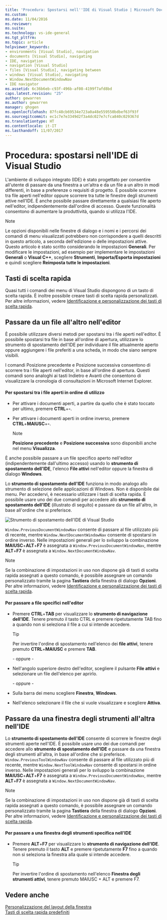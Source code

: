 ```yaml
---
title: 'Procedura: Spostarsi nell''IDE di Visual Studio | Microsoft Docs'
ms.custom: 
ms.date: 11/04/2016
ms.reviewer: 
ms.suite: 
ms.technology: vs-ide-general
ms.tgt_pltfrm: 
ms.topic: article
helpviewer_keywords:
- environments [Visual Studio], navigation
- documents [Visual Studio], navigating
- IDE, navigation
- navigation [Visual Studio]
- files [Visual Studio], navigating between
- windows [Visual Studio], navigating
- Window.NextDocumentWindowNav
- IDE navigator
ms.assetid: 6c36b6eb-c93f-496b-af08-4199f7afd8bd
caps.latest.revision: "25"
author: gewarren
ms.author: gewarren
manager: ghogen
ms.openlocfilehash: 87fc48cb69534e723a0a48e559550bdbef63f93f
ms.sourcegitcommit: ec1c7e7e3349d2f3a4dc027e7cfca840c029367d
ms.translationtype: HT
ms.contentlocale: it-IT
ms.lasthandoff: 11/07/2017
---
```

# <a name="how-to-move-around-in-the-visual-studio-ide"></a>Procedura: spostarsi nell'IDE di Visual Studio
L'ambiente di sviluppo integrato (IDE) è stato progettato per consentire all'utente di passare da una finestra a un'altra e da un file a un altro in modi differenti, in base a preferenze o requisiti di progetto. È possibile scorrere tra file aperti nell'editor oppure scorrere tra tutte le finestre degli strumenti attive nell'IDE. È anche possibile passare direttamente a qualsiasi file aperto nell'editor, indipendentemente dall'ordine di accesso. Queste funzionalità consentono di aumentare la produttività, quando si utilizza l'IDE.  
  
> [!NOTE]
> Le opzioni disponibili nelle finestre di dialogo e i nomi e i percorsi dei comandi di menu visualizzati potrebbero non corrispondere a quelli descritti in questo articolo, a seconda dell'edizione o delle impostazioni attive. Questo articolo è stato scritto considerando le impostazioni **Generali**. Per modificare le impostazioni, ad esempio per implementare le impostazioni **Generali** o **Visual C++**, scegliere **Strumenti**, **Importa/Esporta impostazioni** e quindi scegliere **Reimposta tutte le impostazioni**.

## <a name="keyboard-shortcuts"></a>Tasti di scelta rapida  
Quasi tutti i comandi dei menu di Visual Studio dispongono di un tasto di scelta rapida. È inoltre possibile creare tasti di scelta rapida personalizzati. Per altre informazioni, vedere [Identificazione e personalizzazione dei tasti di scelta rapida](../ide/identifying-and-customizing-keyboard-shortcuts-in-visual-studio.md).  
  
## <a name="navigating-among-files-in-the-editor"></a>Passare da un file all'altro nell'editor  
È possibile utilizzare diversi metodi per spostarsi tra i file aperti nell'editor. È possibile spostarsi tra file in base all'ordine di apertura, utilizzare lo strumento di spostamento dell'IDE per individuare il file attualmente aperto oppure aggiungere i file preferiti a una scheda, in modo che siano sempre visibili.  
  
I comandi Posizione precedente e Posizione successiva consentono di scorrere tra i file aperti nell'editor, in base all'ordine di apertura. Questi comandi sono analoghi ai tasti Indietro e Avanti che consentono di visualizzare la cronologia di consultazioni in Microsoft Internet Explorer.  
  
#### <a name="to-move-through-open-files-in-order-of-use"></a>Per spostarsi tra i file aperti in ordine di utilizzo  
  
-   Per attivare i documenti aperti, a partire da quello che è stato toccato per ultimo, premere **CTRL**+**-**.  
  
-   Per attivare i documenti aperti in ordine inverso, premere **CTRL**+**MAIUSC**+**-**.  
  
    > [!NOTE]
    > **Posizione precedente** e **Posizione successiva** sono disponibili anche nel menu **Visualizza**.  
  
È anche possibile passare a un file specifico aperto nell'editor (indipendentemente dall'ultimo accesso) usando lo **strumento di spostamento dell'IDE**, l'elenco **File attivi** nell'editor oppure la finestra di dialogo **Windows**.  
  
Lo **strumento di spostamento dell'IDE** funziona in modo analogo allo strumento di selezione delle applicazioni di Windows. Non è disponibile dai menu. Per accedervi, è necessario utilizzare i tasti di scelta rapida. È possibile usare uno dei due comandi per accedere allo **strumento di spostamento dell'IDE** (illustrato di seguito) e passare da un file all'altro, in base all'ordine che si preferisce.  
  
![Strumento di spostamento dell'IDE di Visual Studio](../ide/media/vs2015_ide_navigator.png "VS2015_IDE_Navigator")  
  
`Window.PreviousDocumentWindowNav` consente di passare al file utilizzato più di recente, mentre `Window.NextDocumentWindowNav` consente di spostarsi in ordine inverso. Nelle impostazioni generali per lo sviluppo la combinazione **MAIUSC**+**ALT**+**F7** è assegnata a `Window.PreviousDocumentWindowNav`, mentre **ALT**+**F7** è assegnata a `Window.NextDocumentWindowNav`.
  
> [!NOTE]
> Se la combinazione di impostazioni in uso non dispone già di tasti di scelta rapida assegnati a questo comando, è possibile assegnare un comando personalizzato tramite la pagina **Tastiera** della finestra di dialogo **Opzioni**. Per altre informazioni, vedere [Identificazione e personalizzazione dei tasti di scelta rapida](../ide/identifying-and-customizing-keyboard-shortcuts-in-visual-studio.md).  
  
#### <a name="to-switch-to-specific-files-in-the-editor"></a>Per passare a file specifici nell'editor  
  
-   Premere **CTRL**+**TAB** per visualizzare lo **strumento di navigazione dell'IDE**. Tenere premuto il tasto CTRL e premere ripetutamente TAB fino a quando non si seleziona il file a cui si intende accedere.  
  
    > [!TIP]
    >  Per invertire l'ordine di spostamento nell'elenco dei **file attivi**, tenere premuto **CTRL**+**MAIUSC** e premere **TAB**.  
  
    \- oppure -  
  
-   Nell'angolo superiore destro dell'editor, scegliere il pulsante **File attivi** e selezionare un file dell'elenco per aprirlo.  
  
    \- oppure -  
  
-   Sulla barra dei menu scegliere **Finestra**, **Windows**.  
  
-   Nell'elenco selezionare il file che si vuole visualizzare e scegliere **Attiva**.  
  
## <a name="navigating-among-tool-windows-in-the-ide"></a>Passare da una finestra degli strumenti all'altra nell'IDE  
Lo **strumento di spostamento dell'IDE** consente di scorrere le finestre degli strumenti aperte nell'IDE. È possibile usare uno dei due comandi per accedere allo **strumento di spostamento dell'IDE** e passare da una finestra degli strumenti all'altra, in base all'ordine che si preferisce. `Window.PreviousToolWindowNav` consente di passare al file utilizzato più di recente, mentre `Window.NextToolWindowNav` consente di spostarsi in ordine inverso. Nelle impostazioni generali per lo sviluppo la combinazione **MAIUSC**+**ALT**+**F7** è assegnata a `Window.PreviousDocumentWindowNav`, mentre **ALT**+**F7** è assegnata a `Window.NextDocumentWindowNav`.
  
> [!NOTE]
> Se la combinazione di impostazioni in uso non dispone già di tasti di scelta rapida assegnati a questo comando, è possibile assegnare un comando personalizzato tramite la pagina **Tastiera** della finestra di dialogo **Opzioni**. Per altre informazioni, vedere [Identificazione e personalizzazione dei tasti di scelta rapida](../ide/identifying-and-customizing-keyboard-shortcuts-in-visual-studio.md).  
  
#### <a name="to-switch-to-a-specific-tool-window-in-the-ide"></a>Per passare a una finestra degli strumenti specifica nell'IDE  
  
-   Premere **ALT**+**F7** per visualizzare lo **strumento di navigazione dell'IDE**. Tenere premuto il tasto **ALT** e premere ripetutamente **F7** fino a quando non si seleziona la finestra alla quale si intende accedere.  
  
    > [!TIP]
    > Per invertire l'ordine di spostamento nell'elenco **Finestra degli strumenti attivi**, tenere premuto MAIUSC + ALT e premere F7.  
  
## <a name="see-also"></a>Vedere anche
[Personalizzazione del layout della finestra](../ide/customizing-window-layouts-in-visual-studio.md)   
[Tasti di scelta rapida predefiniti](../ide/default-keyboard-shortcuts-in-visual-studio.md)